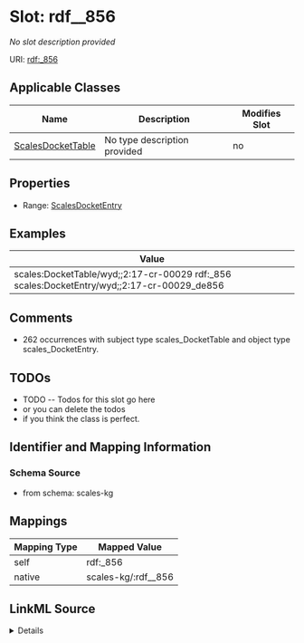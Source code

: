 

# Slot: rdf__856


_No slot description provided_





URI: [rdf:_856](http://www.w3.org/1999/02/22-rdf-syntax-ns#_856)



<!-- no inheritance hierarchy -->





## Applicable Classes

| Name | Description | Modifies Slot |
| --- | --- | --- |
| [ScalesDocketTable](../classes/ScalesDocketTable.md) | No type description provided |  no  |







## Properties

* Range: [ScalesDocketEntry](../classes/ScalesDocketEntry.md)






## Examples

| Value |
| --- |
| scales:DocketTable/wyd;;2:17-cr-00029 rdf:_856 scales:DocketEntry/wyd;;2:17-cr-00029_de856 |

## Comments

* 262 occurrences with subject type scales_DocketTable and object type scales_DocketEntry.

## TODOs

* TODO -- Todos for this slot go here
* or you can delete the todos
* if you think the class is perfect.

## Identifier and Mapping Information







### Schema Source


* from schema: scales-kg




## Mappings

| Mapping Type | Mapped Value |
| ---  | ---  |
| self | rdf:_856 |
| native | scales-kg/:rdf__856 |




## LinkML Source

<details>
```yaml
name: rdf__856
description: No slot description provided
todos:
- TODO -- Todos for this slot go here
- or you can delete the todos
- if you think the class is perfect.
comments:
- 262 occurrences with subject type scales_DocketTable and object type scales_DocketEntry.
examples:
- value: scales:DocketTable/wyd;;2:17-cr-00029 rdf:_856 scales:DocketEntry/wyd;;2:17-cr-00029_de856
from_schema: scales-kg
rank: 1000
slot_uri: rdf:_856
alias: rdf__856
domain_of:
- scales_DocketTable
range: scales_DocketEntry

```
</details>